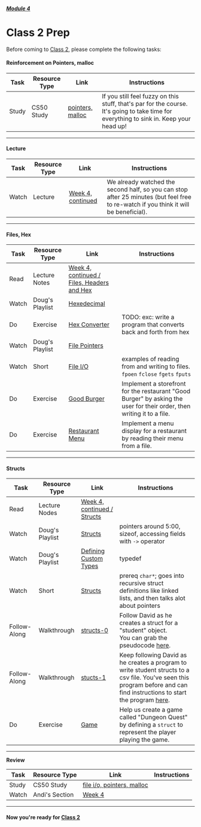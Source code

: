 ##### [Module 4](../../)  

# Class 2 Prep

Before coming to [Class 2](../class2), please complete the following tasks:

#### Reinforcement on Pointers, malloc
Task | Resource Type | Link | Instructions
-----|------|------|------
Study | CS50 Study | <a href="https://study.cs50.net/?toc=pointers,malloc" target="_blank">pointers, malloc</a> | If you still feel fuzzy on this stuff, that's par for the course. It's going to take time for everything to sink in. Keep your head up!

***

#### Lecture

Task | Resource Type | Link | Instructions
-----|------|------|------
 Watch  | Lecture | <a href="http://www.youtube.com/embed/uYiVtZHns-A?autoplay=1&rel=0&start=0" target="_blank">Week 4, continued</a> |  We already watched the second half, so you can stop after 25 minutes (but feel free to re-watch if you think it will be beneficial).
 
***

#### Files, Hex

Task | Resource Type | Link | Instructions
-----|------|------|------
Read | Lecture Notes | <a href="http://cdn.cs50.net/2015/fall/lectures/4/w/notes4w/notes4w.html#files_headers_and_hex" target="_blank">Week 4, continued / Files, Headers and Hex</a>
Watch | Doug's Playlist | <a href="https://www.youtube.com/watch?v=nrFHGtGdOzA&list=PLhQjrBD2T383tGruv374_Yee84qbXeJjq" target="_blank">Hexedecimal</a>
Do | Exercise | [Hex Converter](../exercises) | TODO: exc: write a program that converts back and forth from hex
Watch | Doug's Playlist | <a href="https://www.youtube.com/watch?v=QOD2hHiHpn0&index=1&list=PLhQjrBD2T382ZqJSoJqAnX7dXVi5-YaRh" target="_blank">File Pointers</a> |
Watch | Short | <a href="https://www.youtube.com/watch?v=KwvObCA04dU&list=PLhQjrBD2T381pcj3Ph49iiDkrhZ9FHpHP" target="_blank">File I/O</a> | examples of reading from and writing to files. `fpoen` `fclose` `fgets` `fputs`
Do | Exercise | [Good Burger](../exercises/filewrite) | Implement a storefront for the restaurant "Good Burger" by asking the user for their order, then writing it to a file.
Do | Exercise | [Restaurant Menu](../exercises/restaurant-menus) | Implement a menu display for a restaurant by reading their menu from a file.
***
#### Structs

Task | Resource Type | Link | Instructions
-----|------|------|------
Read | Lecture Nodes | <a href="http://cdn.cs50.net/2015/fall/lectures/4/w/notes4w/notes4w.html#structs" target="_blank">Week 4, continued / Structs</a>
Watch | Doug's Playlist | <a href="https://www.youtube.com/watch?v=6RLxPdZ59y0&index=4&list=PLhQjrBD2T383tGruv374_Yee84qbXeJjq" target="_blank">Structs</a> | pointers around 5:00, sizeof, accessing fields with `->` operator
Watch | Doug's Playlist | <a href="https://www.youtube.com/watch?v=wgv4xH_tVgA&list=PLhQjrBD2T383tGruv374_Yee84qbXeJjq&index=5" target="_blank">Defining Custom Types</a> | typedef
Watch | Short | <a href="https://www.youtube.com/watch?v=EzRwP7NV0LM&index=7&list=PLhQjrBD2T381pcj3Ph49iiDkrhZ9FHpHP" target="_blank">Structs</a> | prereq `char*`; goes into recursive struct definitions like linked lists, and then talks alot about pointers
Follow-Along | Walkthrough | <a href="https://www.youtube.com/watch?v=yMvRqKmbRm4&list=PLhQjrBD2T382SQnebs5bf6BkngrHTbJKg&index=12" target="_blank">structs-0</a> | Follow David as he creates a struct for a "student" object.  <br>You can grab the pseudocode <a href="../../../../../../helpful-resources/modules/module-4.html#class-2-task-structs-0" target="_blank">here</a>.
Follow-Along | Walkthrough | <a href="https://www.youtube.com/watch?v=hZ2Fy-J8DwQ&index=13&list=PLhQjrBD2T382SQnebs5bf6BkngrHTbJKg" target="_blank">stucts-1</a> | Keep following David as he creates a program to write student structs to a csv file. You've seen this program before and can find instructions to start the program <a href="../../../../../../helpful-resources/modules/module-4.html#class-2-task-structs-1" target="_blank">here</a>.
Do | Exercise | [Game](../exercises/game) | Help us create a game called "Dungeon Quest" by defining a `struct` to represent the player playing the game.

***

**Review**

Task | Resource Type | Link | Instructions
-----|------|------|------
Study | CS50 Study | <a href="https://study.cs50.net/?toc=io,pointers,malloc" target="_blank">file i/o, pointers, malloc</a> |
Watch | Andi's Section | <a href="https://www.youtube.com/watch?v=hgJqcVcYCXU" target="_blank">Week 4</a> |
***
#### Now you're ready for [Class 2](../class2)
